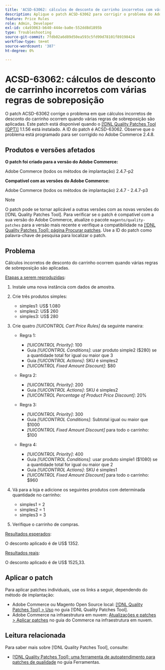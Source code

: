 ```yaml
---
title: 'ACSD-63062: cálculos de desconto de carrinho incorretos com várias regras de sobreposição'
description: Aplique o patch ACSD-63062 para corrigir o problema do Adobe Commerce em que cálculos incorretos de desconto do carrinho ocorrem quando várias regras de sobreposição são aplicadas.
feature: Price Rules
role: Admin, Developer
exl-id: c4a93063-b640-444e-ba0e-552dd8d1895b
type: Troubleshooting
source-git-commit: 7fdb02a6d89d50ea593c5fd99d78101f89198424
workflow-type: tm+mt
source-wordcount: '387'
ht-degree: 0%

---
```


# ACSD-63062: cálculos de desconto de carrinho incorretos com várias regras de sobreposição

O patch ACSD-63062 corrige o problema em que cálculos incorretos de desconto do carrinho ocorrem quando várias regras de sobreposição são aplicadas. Este patch está disponível quando o [[!DNL Quality Patches Tool (QPT)]](/help/tools/quality-patches-tool/quality-patches-tool-to-self-serve-quality-patches.md) 1.1.56 está instalado. A ID do patch é ACSD-63062. Observe que o problema está programado para ser corrigido no Adobe Commerce 2.4.8.

## Produtos e versões afetados

**O patch foi criado para a versão do Adobe Commerce:**

Adobe Commerce (todos os métodos de implantação) 2.4.7-p2

**Compatível com as versões do Adobe Commerce:**

Adobe Commerce (todos os métodos de implantação) 2.4.7 - 2.4.7-p3

>[!NOTE]
>
>O patch pode se tornar aplicável a outras versões com as novas versões do [!DNL Quality Patches Tool]. Para verificar se o patch é compatível com a sua versão do Adobe Commerce, atualize o pacote `magento/quality-patches` para a versão mais recente e verifique a compatibilidade na [[!DNL Quality Patches Tool]: página Procurar patches](https://experienceleague.adobe.com/tools/commerce-quality-patches/index.html). Use a ID do patch como palavra-chave de pesquisa para localizar o patch.

## Problema

Cálculos incorretos de desconto do carrinho ocorrem quando várias regras de sobreposição são aplicadas.

<u>Etapas a serem reproduzidas</u>:

1. Instale uma nova instância com dados de amostra.
1. Crie três produtos simples:

   * simples1: US$ 1.080
   * simples2: US$ 260
   * simples3: US$ 280

1. Crie quatro *[!UICONTROL Cart Price Rules]* da seguinte maneira:

   * Regra 1:

      * *[!UICONTROL Priority]*: 100
      * Guia *[!UICONTROL Conditions]*: usar produto simple2 ($280) se a quantidade total for igual ou maior que 3
      * Guia *[!UICONTROL Actions]*: SKU é simples2
      * *[!UICONTROL Fixed Amount Discount]*: $80

   * Regra 2:

      * *[!UICONTROL Priority]*: 200
      * Guia *[!UICONTROL Actions]*: SKU é simples2
      * *[!UICONTROL Percentage of Product Price Discount]*: 20%

   * Regra 3:

      * *[!UICONTROL Priority]*: 300
      * Guia *[!UICONTROL Conditions]*: Subtotal igual ou maior que $1000
      * *[!UICONTROL Fixed Amount Discount]* para todo o carrinho: $100

   * Regra 4:

      * *[!UICONTROL Priority]*: 400
      * Guia *[!UICONTROL Conditions]*: usar produto simple1 ($1080) se a quantidade total for igual ou maior que 2
      * Guia *[!UICONTROL Actions]*: SKU é simples1
      * *[!UICONTROL Fixed Amount Discount]* para todo o carrinho: $960

1. Vá para a loja e adicione os seguintes produtos com determinada quantidade no carrinho:

   * simples1 = 2
   * simples2 = 1
   * simples3 = 3

1. Verifique o carrinho de compras.

<u>Resultados esperados</u>:

O desconto aplicado é de US$ 1352.

<u>Resultados reais</u>:

O desconto aplicado é de US$ 1525,33.

## Aplicar o patch

Para aplicar patches individuais, use os links a seguir, dependendo do método de implantação:

* Adobe Commerce ou Magento Open Source local: [[!DNL Quality Patches Tool] > Uso](/help/tools/quality-patches-tool/usage.md) no guia [!DNL Quality Patches Tool].
* Adobe Commerce na infraestrutura em nuvem: [Atualizações e patches > Aplicar patches](https://experienceleague.adobe.com/docs/commerce-cloud-service/user-guide/develop/upgrade/apply-patches.html) no guia do Commerce na infraestrutura em nuvem.


## Leitura relacionada

Para saber mais sobre [!DNL Quality Patches Tool], consulte:

* [[!DNL Quality Patches Tool]: uma ferramenta de autoatendimento para patches de qualidade](/help/tools/quality-patches-tool/quality-patches-tool-to-self-serve-quality-patches.md) no guia Ferramentas.
